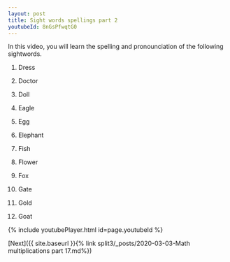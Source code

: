 ```yaml
---
layout: post
title: Sight words spellings part 2
youtubeId: 8nGsPfwqtG0
---
```

 
In this video, you will learn the spelling and pronounciation of the following sightwords.

1) Dress

2) Doctor

3) Doll

4) Eagle

5) Egg

6) Elephant

7) Fish

8) Flower

9) Fox

10) Gate

11) Gold

12) Goat

 
{% include youtubePlayer.html id=page.youtubeId %}
 
 

[Next]({{ site.baseurl }}{% link  split3/_posts/2020-03-03-Math multiplications part 17.md%})
 
